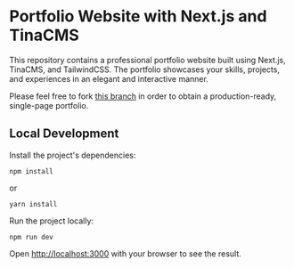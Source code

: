 # Portfolio Website with Next.js and TinaCMS

This repository contains a professional portfolio website built using Next.js, TinaCMS, and TailwindCSS. The portfolio showcases your skills, projects, and experiences in an elegant and interactive manner.

Please feel free to fork [this branch](https://github.com/mr-shortman/shortman-brothers-portfolio/tree/singlepage_production_pablo) in order to obtain a production-ready, single-page portfolio.

## Local Development

Install the project's dependencies:

```
npm install
```
or
```
yarn install
```

Run the project locally:

```
npm run dev
```

Open [http://localhost:3000](http://localhost:3000) with your browser to see the result.
